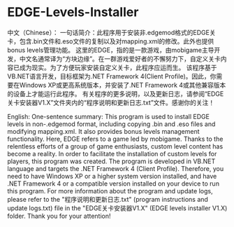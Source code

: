 # EDGE-Levels-Installer
中文（Chinese）：
一句话简介：此程序用于安装非.edgemod格式的EDGE关卡，包含.bin文件和.eso文件的复制以及对mapping.xml的修改。此外也提供bonus levels管理功能。
这里的EDGE，指的是一款游戏，由mobigame主导开发，中文名通常译为“方块边缘”。在一群游戏爱好者的不懈努力下，自定义关卡内容已成为现实。为了方便玩家安装自定义关卡，此程序应运而生。
该程序基于VB.NET语言开发，目标框架为.NET Framework 4(Client Profile)。因此，你需要在Windows XP或更高系统版本，并安装了.NET Framework 4或其他兼容版本的设备上才能运行此程序。
有关程序的更多说明，以及更新日志，请参阅“EDGE关卡安装器V1.X”文件夹内的“程序说明和更新日志.txt”文件。感谢你的关注！

English:
One-sentence summary: This program is used to install EDGE levels in non-.edgemod format, including copying .bin and .eso files and modifying mapping.xml. It also provides bonus levels management functionality.
Here, EDGE refers to a game led by mobigame. Thanks to the relentless efforts of a group of game enthusiasts, custom level content has become a reality. In order to facilitate the installation of custom levels for players, this program was created.
The program is developed in VB.NET language and targets the .NET Framework 4 (Client Profile). Therefore, you need to have Windows XP or a higher system version installed, and have .NET Framework 4 or a compatible version installed on your device to run this program.
For more information about the program and update logs, please refer to the "程序说明和更新日志.txt" (program instructions and update logs.txt) file in the "EDGE关卡安装器V1.X" (EDGE levels installer V1.X) folder. Thank you for your attention!
